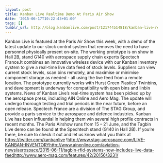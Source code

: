 ```yaml
---
layout: post
title: Kanban Live Realtime Demo At Paris Air Show
date: '2015-06-17T10:22:43+01:00'
tags: []
tumblr_url: http://blog.kanbanlive.com/post/121744514818/kanban-live-realtime-demo-at-paris-air-show
---
```

Kanban Live is featured at the Paris Air Show this week, with a demo of the latest update to our stock control system that removes the need to have personnel physically present on-site. The working prototype is on show in Hall 2B, stand G140 with aerospace supply chain experts Spectech France.It combines an innovative wireless device with our Kanban inventory system to give a real-time live data feed of stock levels. Suppliers can view current stock levels, scan bins remotely, and maximise or minimise component storage as needed - all using the live feed from a remote location. The prototype currently works with Hurst Green Plastics’ Twinbins, and development is underway for compatibility with open bins and linbin systems. News of Kanban Live’s real-time system has been picked up by the aerospace press, including AIN Online and Aero Mag. The update will undergo thorough testing and trial periods in the near future, before an open release. Spectech France are a division of The STAG Group, and provide a parts service to the aerospace and defence industries. Kanban Live has been influential in helping them win several high profile contracts in recent months. The Paris Airshow runs from 15 – 21 June, and the Tagbin Live demo can be found at the Spechtech stand (G140 in Hall 2B). If you’re there, be sure to check it out and let us know what you think at https://twitter.com/kanbanlive !http://www.stag-aerospace.com/LIVE-KANBAN-INVENTORYhttp://www.ainonline.com/aviation-news/aerospace/2015-06-11/tagbin-rfid-systems-now-includes-live-data-feedhttp://www.aero-mag.com/features/42/20156/3231/
